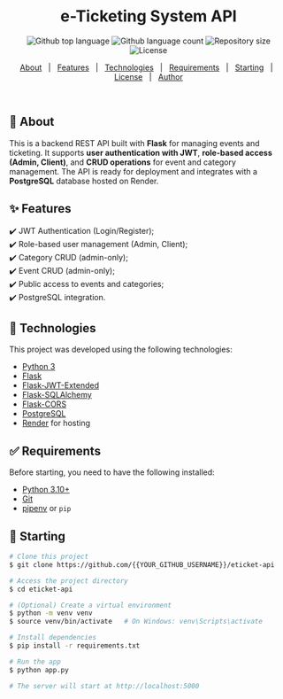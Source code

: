 <h1 align="center">e-Ticketing System API</h1>

<p align="center">
  <img alt="Github top language" src="https://img.shields.io/github/languages/top/{{YOUR_GITHUB_USERNAME}}/eticket-api?color=56BEB8">
  <img alt="Github language count" src="https://img.shields.io/github/languages/count/{{YOUR_GITHUB_USERNAME}}/eticket-api?color=56BEB8">
  <img alt="Repository size" src="https://img.shields.io/github/repo-size/{{YOUR_GITHUB_USERNAME}}/eticket-api?color=56BEB8">
  <img alt="License" src="https://img.shields.io/github/license/{{YOUR_GITHUB_USERNAME}}/eticket-api?color=56BEB8">
</p>

<p align="center">
  <a href="#dart-about">About</a> &#xa0; | &#xa0; 
  <a href="#sparkles-features">Features</a> &#xa0; | &#xa0;
  <a href="#rocket-technologies">Technologies</a> &#xa0; | &#xa0;
  <a href="#white_check_mark-requirements">Requirements</a> &#xa0; | &#xa0;
  <a href="#checkered_flag-starting">Starting</a> &#xa0; | &#xa0;
  <a href="#memo-license">License</a> &#xa0; | &#xa0;
  <a href="https://github.com/{{YOUR_GITHUB_USERNAME}}" target="_blank">Author</a>
</p>

<br>

## :dart: About ##

This is a backend REST API built with **Flask** for managing events and ticketing. It supports **user authentication with JWT**, **role-based access (Admin, Client)**, and **CRUD operations** for event and category management. The API is ready for deployment and integrates with a **PostgreSQL** database hosted on Render.

## :sparkles: Features ##

:heavy_check_mark: JWT Authentication (Login/Register);\
:heavy_check_mark: Role-based user management (Admin, Client);\
:heavy_check_mark: Category CRUD (admin-only);\
:heavy_check_mark: Event CRUD (admin-only);\
:heavy_check_mark: Public access to events and categories;\
:heavy_check_mark: PostgreSQL integration.

## :rocket: Technologies ##

This project was developed using the following technologies:

- [Python 3](https://www.python.org/)
- [Flask](https://flask.palletsprojects.com/)
- [Flask-JWT-Extended](https://flask-jwt-extended.readthedocs.io/)
- [Flask-SQLAlchemy](https://flask-sqlalchemy.palletsprojects.com/)
- [Flask-CORS](https://flask-cors.readthedocs.io/)
- [PostgreSQL](https://www.postgresql.org/)
- [Render](https://render.com/) for hosting

## :white_check_mark: Requirements ##

Before starting, you need to have the following installed:

- [Python 3.10+](https://www.python.org/)
- [Git](https://git-scm.com)
- [pipenv](https://pipenv.pypa.io/) or `pip`

## :checkered_flag: Starting ##

```bash
# Clone this project
$ git clone https://github.com/{{YOUR_GITHUB_USERNAME}}/eticket-api

# Access the project directory
$ cd eticket-api

# (Optional) Create a virtual environment
$ python -m venv venv
$ source venv/bin/activate   # On Windows: venv\Scripts\activate

# Install dependencies
$ pip install -r requirements.txt

# Run the app
$ python app.py

# The server will start at http://localhost:5000
